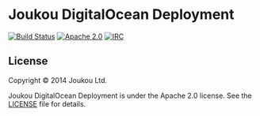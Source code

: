 Joukou DigitalOcean Deployment 
==============================
[![Build Status](https://circleci.com/gh/joukou/joukou-deploy-digitalocean/tree/develop.png?circle-token=efe0b76d332e3a20349d690b8dd50c1822f9ee75)](https://circleci.com/gh/joukou/joukou-deploy-digitalocean/tree/develop) [![Apache 2.0](http://img.shields.io/badge/License-Apache%202.0-brightgreen.svg)](#license) [![IRC](http://img.shields.io/badge/IRC-%23joukou-blue.svg)](http://webchat.freenode.net/?channels=joukou)

## License

Copyright &copy; 2014 Joukou Ltd.

Joukou DigitalOcean Deployment is under the Apache 2.0 license. See the
[LICENSE](LICENSE) file for details.